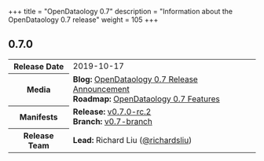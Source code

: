 +++
title = "OpenDataology 0.7"
description = "Information about the OpenDataology 0.7 release"
weight = 105
+++

## 0.7.0

<div class="table-responsive">
<table class="table table-bordered">
  <tbody>
    <tr>
      <th class="table-light">Release Date</th>
      <td>
        2019-10-17
      </td>
    </tr>
    <tr>
      <th class="table-light">Media</th>
      <td>
        <b>Blog:</b> 
          <a href="https://medium.com/OpenDataology/OpenDataology-v0-7-delivers-beta-functionality-in-the-leadup-to-v1-0-1e63036c07b8">OpenDataology 0.7 Release Announcement</a>
        <br>
        <b>Roadmap:</b>
          <a href="https://github.com/OpenDataology/OpenDataology/blob/master/ROADMAP.md#OpenDataology-07">OpenDataology 0.7 Features</a>
      </td>
    </tr>
    <tr>
      <th class="table-light">Manifests</th>
      <td>
        <b>Release:</b> 
          <a href="https://github.com/OpenDataology/manifests/releases/tag/v0.7.0-rc.2">v0.7.0-rc.2</a>
        <br>
        <b>Branch:</b>
          <a href="https://github.com/OpenDataology/manifests/tree/v0.7-branch">v0.7-branch</a>
      </td>
    </tr>
    <tr>
      <th class="table-light">Release Team</th>
      <td>
        <b>Lead:</b> Richard Liu (<a href="https://github.com/richardsliu">@richardsliu</a>)
      </td>
    </tr>
  </tbody>
</table>
</div>